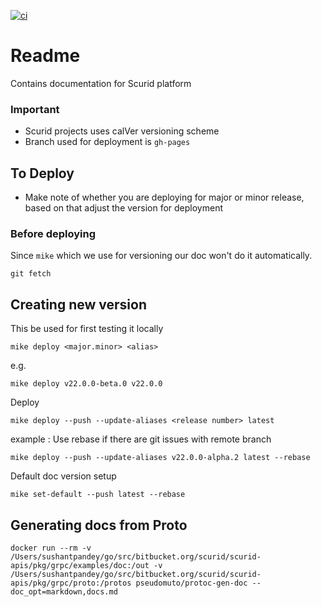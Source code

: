[![ci](https://github.com/scurid-inc/docs/actions/workflows/ci.yml/badge.svg?branch=main)](https://github.com/scurid-inc/docs/actions/workflows/ci.yml)

# Readme

Contains documentation for Scurid platform

### Important
* Scurid projects uses calVer versioning scheme
* Branch used for deployment is `gh-pages`

## To Deploy
* Make note of whether you are deploying for major or minor release, based on that adjust the version for deployment


### Before deploying

Since `mike` which we use for versioning our doc won't do it automatically. 
```shell
git fetch
```

## Creating new version
This be used for first testing it locally

````shell
mike deploy <major.minor> <alias>
````

e.g.
````shell
mike deploy v22.0.0-beta.0 v22.0.0
````

Deploy

```shell
mike deploy --push --update-aliases <release number> latest
```

example :
Use rebase if there are git issues with remote branch
```shell
mike deploy --push --update-aliases v22.0.0-alpha.2 latest --rebase
```

Default doc version setup
```shell
mike set-default --push latest --rebase
```

## Generating docs from Proto

```shell
docker run --rm -v /Users/sushantpandey/go/src/bitbucket.org/scurid/scurid-apis/pkg/grpc/examples/doc:/out -v /Users/sushantpandey/go/src/bitbucket.org/scurid/scurid-apis/pkg/grpc/proto:/protos pseudomuto/protoc-gen-doc --doc_opt=markdown,docs.md
```
